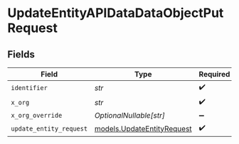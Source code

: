 # UpdateEntityAPIDataDataObjectPutRequest


## Fields

| Field                                                          | Type                                                           | Required                                                       | Description                                                    |
| -------------------------------------------------------------- | -------------------------------------------------------------- | -------------------------------------------------------------- | -------------------------------------------------------------- |
| `identifier`                                                   | *str*                                                          | :heavy_check_mark:                                             | N/A                                                            |
| `x_org`                                                        | *str*                                                          | :heavy_check_mark:                                             | N/A                                                            |
| `x_org_override`                                               | *OptionalNullable[str]*                                        | :heavy_minus_sign:                                             | N/A                                                            |
| `update_entity_request`                                        | [models.UpdateEntityRequest](../models/updateentityrequest.md) | :heavy_check_mark:                                             | N/A                                                            |